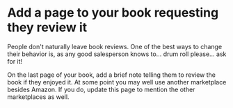 # Add a page to your book requesting they review it

People don't naturally leave book reviews. One of the best ways to change their behavior is, 
as any good salesperson knows to... drum roll please... ask for it!

On the last page of your book, add a brief note telling them to review the book if they enjoyed it.
At some point you may well use another marketplace besides Amazon. If you do, update this page to 
mention the other marketplaces as well.
